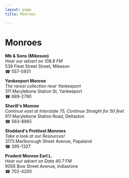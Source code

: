 ```yaml
---
layout: page 
title: Monroes

---
```



# Monroes


 **Mb & Sons (Mikeson)**  
_Hear our advert on 108.8 FM_  
539 Fleet Street Street, Mikeson  
☎ 557-0931

**Yankeeport Monroe**  
_The rarest collection near Yankeeport_  
311 Marylebone Station St, Yankeeport  
☎ 689-2790

**Sherill's Monroe**  
_Continue east at Interstate 75, Continue Straight for 50 feet_  
911 Marylebone Station Road, Deltaston  
☎ 563-8965

**Stoddard's Prettiest Monroes**  
_Take a look at our Resources!_  
3173 Marlborough Street Avenue, Papaland  
☎ 395-1327

**Prudent Monroe Earl L.**  
_Hear our advert on Data 40.7 FM_  
9056 Bow Street Avenue, Indiastone  
☎ 702-4200

